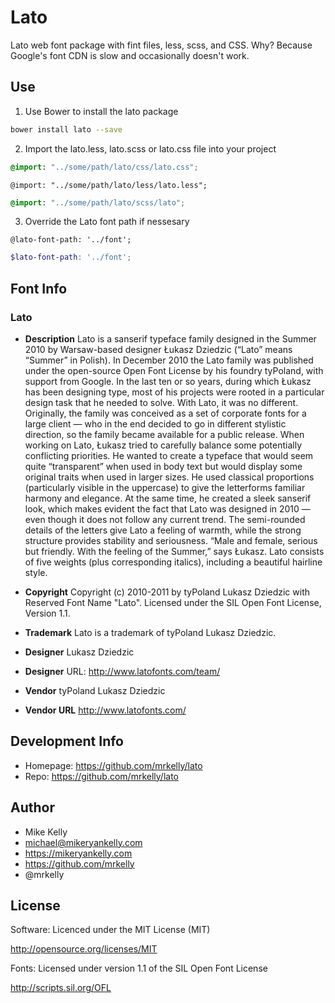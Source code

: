 # Lato #

Lato web font package with fint files, less, scss, and CSS.  Why? Because Google's font CDN is slow and occasionally doesn't work.

## Use ##

1. Use Bower to install the lato package
```sh
bower install lato --save
```

2. Import the lato.less, lato.scss or lato.css file into your project
```css
@import: "../some/path/lato/css/lato.css";
```
```less
@import: "../some/path/lato/less/lato.less";
```
```scss
@import: "../some/path/lato/scss/lato";
```

3. Override the Lato font path if nessesary 
```less
@lato-font-path: '../font';
```
```scss
$lato-font-path: '../font';
```

## Font Info ##

### Lato ###

* **Description**
Lato is a sanserif typeface family designed in the Summer 2010 by Warsaw-based designer Łukasz Dziedzic (“Lato” means “Summer” in Polish). In December 2010 the Lato family was published under the open-source Open Font License by his foundry tyPoland, with support from Google.  In the last ten or so years, during which Łukasz has been designing type, most of his projects were rooted in a particular design task that he needed to solve. With Lato, it was no different. Originally, the family was conceived as a set of corporate fonts for a large client — who in the end decided to go in different stylistic direction, so the family became available for a public release.  When working on Lato, Łukasz tried to carefully balance some potentially conflicting priorities. He wanted to create a typeface that would seem quite “transparent” when used in body text but would display some original traits when used in larger sizes. He used classical proportions (particularly visible in the uppercase) to give the letterforms familiar harmony and elegance. At the same time, he created a sleek sanserif look, which makes evident the fact that Lato was designed in 2010 — even though it does not follow any current trend.  The semi-rounded details of the letters give Lato a feeling of warmth, while the strong structure provides stability and seriousness. “Male and female, serious but friendly. With the feeling of the Summer,” says Łukasz.  Lato consists of five weights (plus corresponding italics), including a beautiful hairline style.

* **Copyright**
Copyright (c) 2010-2011 by tyPoland Lukasz Dziedzic with Reserved Font Name "Lato". Licensed under the SIL Open Font License, Version 1.1.

* **Trademark**
Lato is a trademark of tyPoland Lukasz Dziedzic.

* **Designer**
Lukasz Dziedzic

* **Designer**
URL: http://www.latofonts.com/team/

* **Vendor**
tyPoland Lukasz Dziedzic

* **Vendor URL**
http://www.latofonts.com/


## Development Info ##
* Homepage: https://github.com/mrkelly/lato
* Repo: https://github.com/mrkelly/lato

## Author ##
* Mike Kelly
* michael@mikeryankelly.com
* https://mikeryankelly.com
* https://github.com/mrkelly
* @mrkelly

## License ##

Software: Licenced under the MIT License (MIT)

  http://opensource.org/licenses/MIT

Fonts: Licensed under version 1.1 of the SIL Open Font License

  http://scripts.sil.org/OFL

